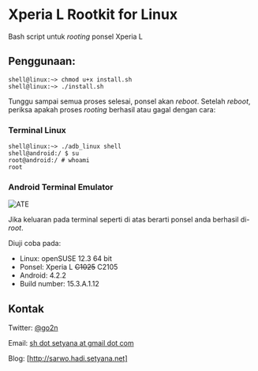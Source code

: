 Xperia L Rootkit for Linux
==========================

Bash script untuk _rooting_ ponsel Xperia L

## Penggunaan:

```
shell@linux:~> chmod u+x install.sh
shell@linux:~> ./install.sh
```

Tunggu sampai semua proses selesai, ponsel akan _reboot_. Setelah _reboot_, periksa apakah proses _rooting_ berhasil atau gagal dengan cara:

### Terminal Linux
``` 
shell@linux:~> ./adb_linux shell
shell@android:/ $ su
root@android:/ # whoami
root
```

### Android Terminal Emulator
![ATE](http://bintang1992.files.wordpress.com/2014/01/screenshot_2014-01-03-09-43-221.png)

Jika keluaran pada terminal seperti di atas berarti ponsel anda berhasil di-_root_.

Diuji coba pada:

- Linux: openSUSE 12.3 64 bit
- Ponsel: Xperia L ~~C1025~~ C2105
- Android: 4.2.2
- Build number: 15.3.A.1.12
 
## Kontak

Twitter: [@go2n]

Email: [sh dot setyana at gmail dot com]

Blog: [http://sarwo.hadi.setyana.net]

  [@go2n]: http://twitter.com/go2n
  [sh dot setyana at gmail dot com]: mailto:sh.setyana@gmail.com
  [http://sarwo.hadi.setyana.net]: http://sarwo.hadi.setyana.net
 
